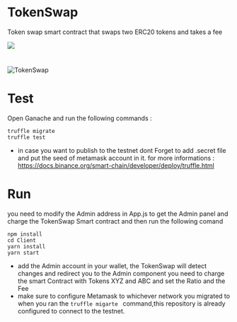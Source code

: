 # TokenSwap

Token swap smart contract that swaps two ERC20 tokens and takes a fee

[![](https://img.shields.io/badge/Donate-yellow?style=for-the-badge)](https://www.patreon.com/free_college)

# 
![TokenSwap](https://user-images.githubusercontent.com/24751547/140658739-c6c999c0-e3c8-4250-a34c-d755ea9801f9.png)

# Test

Open Ganache and run the following commands :

```
truffle migrate
truffle test
```

- in case you want to publish to the testnet dont Forget to add .secret file and put the seed of metamask account in it. for more informations : https://docs.binance.org/smart-chain/developer/deploy/truffle.html

# Run

you need to modify the Admin address in App.js to get the Admin panel and charge the TokenSwap Smart contract and then run the following comand

```
npm install
cd Client
yarn install
yarn start
```

- add the Admin account in your wallet, the TokenSwap will detect changes and redirect you to the Admin component
  you need to charge the smart Contract with Tokens XYZ and ABC and set the Ratio and the Fee
- make sure to configure Metamask to whichever network you migrated to when you ran the `truffle migarte ` command,this repository is already configured to connect to the testnet.
